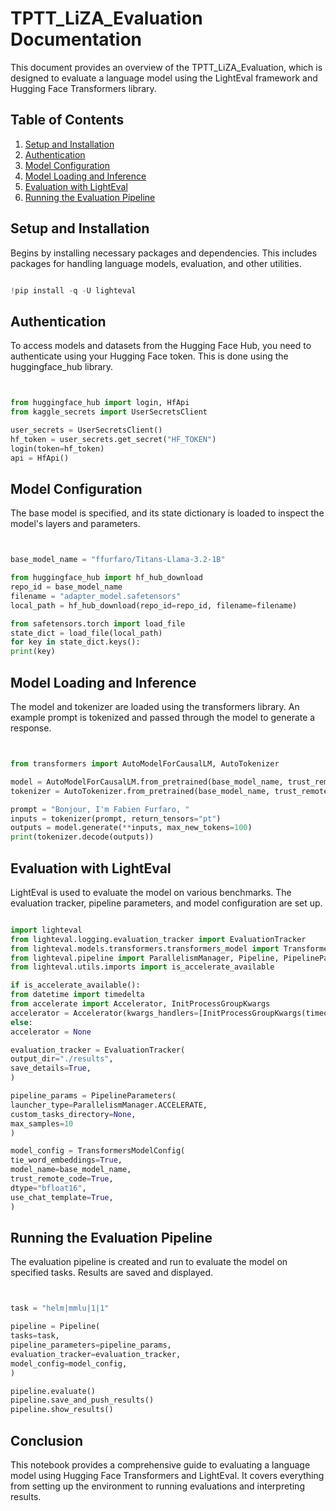 # TPTT_LiZA_Evaluation Documentation

This document provides an overview of the TPTT_LiZA_Evaluation, which is designed to evaluate a language model using the LightEval framework and Hugging Face Transformers library.

## Table of Contents

1. [Setup and Installation](#setup-and-installation)
2. [Authentication](#authentication)
3. [Model Configuration](#model-configuration)
4. [Model Loading and Inference](#model-loading-and-inference)
5. [Evaluation with LightEval](#evaluation-with-lighteval)
6. [Running the Evaluation Pipeline](#running-the-evaluation-pipeline)

## Setup and Installation

Begins by installing necessary packages and dependencies. This includes packages for handling language models, evaluation, and other utilities.

```python

!pip install -q -U lighteval

```

## Authentication

To access models and datasets from the Hugging Face Hub, you need to authenticate using your Hugging Face token. This is done using the huggingface_hub library.

```python


from huggingface_hub import login, HfApi
from kaggle_secrets import UserSecretsClient

user_secrets = UserSecretsClient()
hf_token = user_secrets.get_secret("HF_TOKEN")
login(token=hf_token)
api = HfApi()

```

## Model Configuration

The base model is specified, and its state dictionary is loaded to inspect the model's layers and parameters.

```python


base_model_name = "ffurfaro/Titans-Llama-3.2-1B"

from huggingface_hub import hf_hub_download
repo_id = base_model_name
filename = "adapter_model.safetensors"
local_path = hf_hub_download(repo_id=repo_id, filename=filename)

from safetensors.torch import load_file
state_dict = load_file(local_path)
for key in state_dict.keys():
print(key)

```

## Model Loading and Inference

The model and tokenizer are loaded using the transformers library. An example prompt is tokenized and passed through the model to generate a response.

```python


from transformers import AutoModelForCausalLM, AutoTokenizer

model = AutoModelForCausalLM.from_pretrained(base_model_name, trust_remote_code=True)
tokenizer = AutoTokenizer.from_pretrained(base_model_name, trust_remote_code=True)

prompt = "Bonjour, I'm Fabien Furfaro, "
inputs = tokenizer(prompt, return_tensors="pt")
outputs = model.generate(**inputs, max_new_tokens=100)
print(tokenizer.decode(outputs))

```

## Evaluation with LightEval

LightEval is used to evaluate the model on various benchmarks. The evaluation tracker, pipeline parameters, and model configuration are set up.

```python

import lighteval
from lighteval.logging.evaluation_tracker import EvaluationTracker
from lighteval.models.transformers.transformers_model import TransformersModelConfig
from lighteval.pipeline import ParallelismManager, Pipeline, PipelineParameters
from lighteval.utils.imports import is_accelerate_available

if is_accelerate_available():
from datetime import timedelta
from accelerate import Accelerator, InitProcessGroupKwargs
accelerator = Accelerator(kwargs_handlers=[InitProcessGroupKwargs(timeout=timedelta(seconds=3000))])
else:
accelerator = None

evaluation_tracker = EvaluationTracker(
output_dir="./results",
save_details=True,
)

pipeline_params = PipelineParameters(
launcher_type=ParallelismManager.ACCELERATE,
custom_tasks_directory=None,
max_samples=10
)

model_config = TransformersModelConfig(
tie_word_embeddings=True,
model_name=base_model_name,
trust_remote_code=True,
dtype="bfloat16",
use_chat_template=True,
)

```

## Running the Evaluation Pipeline

The evaluation pipeline is created and run to evaluate the model on specified tasks. Results are saved and displayed.

```python


task = "helm|mmlu|1|1"

pipeline = Pipeline(
tasks=task,
pipeline_parameters=pipeline_params,
evaluation_tracker=evaluation_tracker,
model_config=model_config,
)

pipeline.evaluate()
pipeline.save_and_push_results()
pipeline.show_results()

```

## Conclusion

This notebook provides a comprehensive guide to evaluating a language model using Hugging Face Transformers and LightEval. It covers everything from setting up the environment to running evaluations and interpreting results.